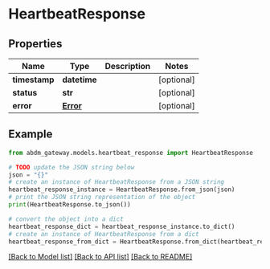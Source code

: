 # HeartbeatResponse


## Properties

Name | Type | Description | Notes
------------ | ------------- | ------------- | -------------
**timestamp** | **datetime** |  | [optional] 
**status** | **str** |  | [optional] 
**error** | [**Error**](Error.md) |  | [optional] 

## Example

```python
from abdm_gateway.models.heartbeat_response import HeartbeatResponse

# TODO update the JSON string below
json = "{}"
# create an instance of HeartbeatResponse from a JSON string
heartbeat_response_instance = HeartbeatResponse.from_json(json)
# print the JSON string representation of the object
print(HeartbeatResponse.to_json())

# convert the object into a dict
heartbeat_response_dict = heartbeat_response_instance.to_dict()
# create an instance of HeartbeatResponse from a dict
heartbeat_response_from_dict = HeartbeatResponse.from_dict(heartbeat_response_dict)
```
[[Back to Model list]](../README.md#documentation-for-models) [[Back to API list]](../README.md#documentation-for-api-endpoints) [[Back to README]](../README.md)


